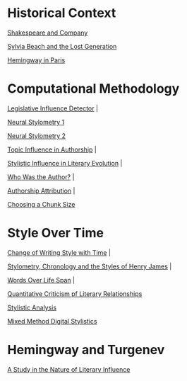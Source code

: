 # Historical Context

[Shakespeare and Company](https://www.amazon.com/Shakespeare-Company-Sylvia-Beach/dp/0803260970)

[Sylvia Beach and the Lost Generation](https://www.amazon.com/Sylvia-Beach-Lost-Generation-Literary/dp/0393302318)

[Hemingway in Paris](https://www.amazon.com/Hemingway-Paris-Years-Michael-Reynolds/dp/0393318796#customerReviews)

# Computational Methodology
[Legislative Influence Detector](http://www.kdd.org/kdd2016/papers/files/adf0831-burgessA.pdf) |

[Neural Stylometry 1](http://robertmatthews.org/wp-content/uploads/2016/03/Neural-Computing-I-Fletcher.pdf)

[Neural Stylometry 2](http://robertmatthews.org/wp-content/uploads/2016/03/Neural-Computing-II-Marlowe.pdf)

[Topic Influence in Authorship](https://www.researchgate.net/publication/221300170_Investigating_Topic_Influence_in_Authorship_Attribution) |

[Stylistic Influence in Literary Evolution](http://www.pnas.org/content/pnas/109/20/7682.full.pdf) |

[Who Was the Author?](https://www.researchgate.net/publication/240414953/download) |

[Authorship Attribution](http://www.mathcs.duq.edu/~juola/papers.d/fnt-aa.pdf) |

[Choosing a Chunk Size](http://dh2010.cch.kcl.ac.uk/academic-programme/abstracts/papers/pdf/ab-744.pdf)

# Style Over Time

[Change of Writing Style with Time](http://www.users.miamioh.edu/canf/papers/chum355apr0504.pdf) |

[Stylometry, Chronology and the Styles of Henry James](http://www.csdl.tamu.edu/~furuta/courses/06c_689dh/dh06readings/DH06-078-080.pdf) |

[Words Over Life Span](https://pdfs.semanticscholar.org/2e6a/c3552000dfa9b2281d8d24f04b921942b99b.pdf) |

[Quantitative Criticism pf Literary Relationships](http://www.pnas.org/content/114/16/E3195)

[Stylistic Analysis](http://digitalhumanities.org/companion/view?docId=blackwell/9781405103213/9781405103213.xml&chunk.id=ss1-4-1&toc.id=0&brand=9781405103213_brand)

[Mixed Method Digital Stylistics](http://www.digitalhumanities.org/dhq/vol/11/4/000341/000341.html)

# Hemingway and Turgenev

[A Study in the Nature of Literary Influence](http://summit.sfu.ca/item/6267)
